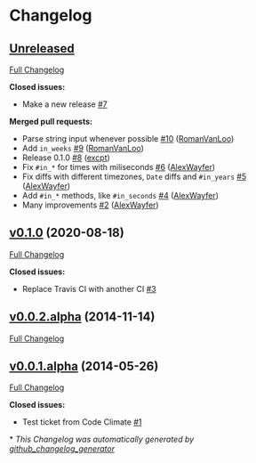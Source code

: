 # Changelog

## [Unreleased](https://github.com/excpt/moments/tree/HEAD)

[Full Changelog](https://github.com/excpt/moments/compare/v0.1.0...HEAD)

**Closed issues:**

- Make a new release [\#7](https://github.com/excpt/moments/issues/7)

**Merged pull requests:**

- Parse string input whenever possible [\#10](https://github.com/excpt/moments/pull/10) ([RomanVanLoo](https://github.com/RomanVanLoo))
- Add `in_weeks` [\#9](https://github.com/excpt/moments/pull/9) ([RomanVanLoo](https://github.com/RomanVanLoo))
- Release 0.1.0 [\#8](https://github.com/excpt/moments/pull/8) ([excpt](https://github.com/excpt))
- Fix `#in_*` for times with miliseconds [\#6](https://github.com/excpt/moments/pull/6) ([AlexWayfer](https://github.com/AlexWayfer))
- Fix diffs with different timezones, `Date` diffs and `#in_years` [\#5](https://github.com/excpt/moments/pull/5) ([AlexWayfer](https://github.com/AlexWayfer))
- Add `#in_*` methods, like `#in_seconds` [\#4](https://github.com/excpt/moments/pull/4) ([AlexWayfer](https://github.com/AlexWayfer))
- Many improvements [\#2](https://github.com/excpt/moments/pull/2) ([AlexWayfer](https://github.com/AlexWayfer))

## [v0.1.0](https://github.com/excpt/moments/tree/v0.1.0) (2020-08-18)

[Full Changelog](https://github.com/excpt/moments/compare/v0.0.2.alpha...v0.1.0)

**Closed issues:**

- Replace Travis CI with another CI [\#3](https://github.com/excpt/moments/issues/3)

## [v0.0.2.alpha](https://github.com/excpt/moments/tree/v0.0.2.alpha) (2014-11-14)

[Full Changelog](https://github.com/excpt/moments/compare/v0.0.1.alpha...v0.0.2.alpha)

## [v0.0.1.alpha](https://github.com/excpt/moments/tree/v0.0.1.alpha) (2014-05-26)

[Full Changelog](https://github.com/excpt/moments/compare/9b7612483150b52000ab4948d5c2217945230a1d...v0.0.1.alpha)

**Closed issues:**

- Test ticket from Code Climate [\#1](https://github.com/excpt/moments/issues/1)



\* *This Changelog was automatically generated by [github_changelog_generator](https://github.com/github-changelog-generator/github-changelog-generator)*

